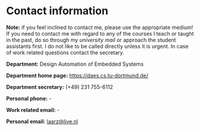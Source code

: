 # Contact information

**Note:** if you feel inclined to contact me, please use the appropriate medium! If you need to contact me with regard to any of the courses I teach or taught in the past, do so through my *university mail* or approach the student assistants first. I do not like to be called directly unless it is urgent. In case of work related questions contact the secretary.

**Department:** Design Automation of Embedded Systems

**Department home page:** https://daes.cs.tu-dortmund.de/

**Department secretary:** (+49) 231 755-6112

**Personal phone:** -

**Work related email:** -

**Personal email:** laarz@live.nl